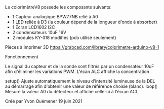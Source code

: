 Le colorimètreV8 possède les composants suivants:
- 1 Capteur analogique BPW77NB relié à A0
- 1 LED reliée à D3 (la couleur dépend de la longueur d'onde à absorber)
- 1 Écran LCD1602 I2C
- 2 condensateurs 10uF 16V
- 2 modules KY-018 modifiés (pcb utilisé seulement)

Pièces à imprimer 3D
https://grabcad.com/library/colorimetre-arduino-v8-1

Fonctionnement

Le signal du capteur et de la sonde sont filtrés par un condensateur 10uF afin d'éliminer les variations PWM.
L'écan ALC affiche la concentration.

setup() 
Ajuste automatiquement le niveau d'intensité lumineuse de la DEL au démarrage afin d'obtenir une valeur de référence choisie (blanc).
loop() 
Mesure la valeur A0 du détecteur et affiche celle-ci à l'écran ACL.

Créé par Yvon Quémener
19 juin 2021
